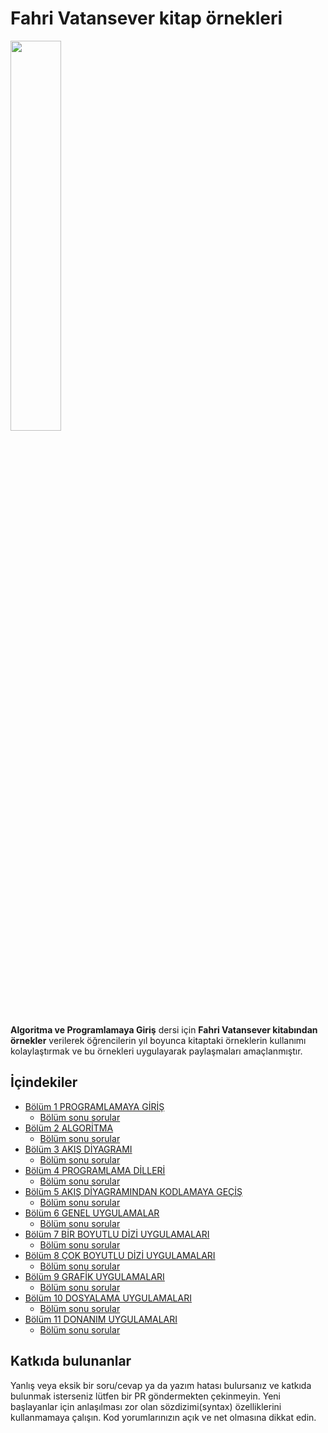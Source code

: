 # Fahri Vatansever kitap örnekleri 


<img src="https://cdn.seckin.com.tr/f/seckin/kitap/347635484587634/9789750259531.jpg" width=40% height=40%>

**Algoritma ve Programlamaya Giriş** dersi için **Fahri Vatansever kitabından örnekler** verilerek öğrencilerin yıl boyunca kitaptaki örneklerin kullanımı kolaylaştırmak ve bu örnekleri uygulayarak paylaşmaları amaçlanmıştır.

## İçindekiler
- [Bölüm 1  PROGRAMLAMAYA GİRİŞ](https://github.com/mepol58/programlama_algoritma_giris/tree/main/1_programlamaya_giris)
  - [Bölüm sonu sorular](https://github.com/mepol58/programlama_algoritma_giris/tree/main/1_programlamaya_giris/bolum_sonu_sorular)
- [Bölüm 2  ALGORİTMA](https://github.com/mepol58/programlama_algoritma_giris/tree/main/2_algoritma)
  - [Bölüm sonu sorular](https://github.com/mepol58/programlama_algoritma_giris/tree/main/2_algoritma/bolum_sonu_sorular)
- [Bölüm 3  AKIŞ DİYAGRAMI ](https://github.com/mepol58/programlama_algoritma_giris/tree/main/3_akis_diyagram)
  - [Bölüm sonu sorular](https://github.com/mepol58/programlama_algoritma_giris/tree/main/3_akis_diyagram/bolum_sonu_sorular)
- [Bölüm 4  PROGRAMLAMA DİLLERİ](https://github.com/mepol58/programlama_algoritma_giris/tree/main/4_programlama_dilleri)
  - [Bölüm sonu sorular](https://github.com/mepol58/programlama_algoritma_giris/tree/main/4_programlama_dilleri/bolum_sonu_sorular)
- [Bölüm 5  AKIŞ DİYAGRAMINDAN KODLAMAYA GEÇİŞ](https://github.com/mepol58/programlama_algoritma_giris/tree/main/5_akis_kod_gec)
  - [Bölüm sonu sorular](https://github.com/mepol58/programlama_algoritma_giris/tree/main/5_akis_kod_gec/bolum_sonu_sorular)
- [Bölüm 6  GENEL UYGULAMALAR](https://github.com/mepol58/programlama_algoritma_giris/tree/main/6_genel_uyg)
  - [Bölüm sonu sorular](https://github.com/mepol58/programlama_algoritma_giris/tree/main/6_genel_uyg/bolum_sonu_sorular)
- [Bölüm 7  BİR BOYUTLU DİZİ UYGULAMALARI](https://github.com/mepol58/programlama_algoritma_giris/tree/main/7_bir_boyutlu_dizi)
  - [Bölüm sonu sorular](https://github.com/mepol58/programlama_algoritma_giris/tree/main/7_bir_boyutlu_dizi/bolum_sonu_sorular)
- [Bölüm 8  ÇOK BOYUTLU DİZİ UYGULAMALARI](https://github.com/mepol58/programlama_algoritma_giris/tree/main/8_ikicok_boyut_dizi)
  - [Bölüm sonu sorular](https://github.com/mepol58/programlama_algoritma_giris/tree/main/8_ikicok_boyut_dizi/bolum_sonu_sorular)
- [Bölüm 9  GRAFİK UYGULAMALARI](https://github.com/mepol58/programlama_algoritma_giris/tree/main/9_grafik_uyg)
  - [Bölüm sonu sorular](https://github.com/mepol58/programlama_algoritma_giris/tree/main/9_grafik_uyg/bolum_sonu_sorular)
- [Bölüm 10  DOSYALAMA UYGULAMALARI](https://github.com/mepol58/programlama_algoritma_giris/tree/main/10_dosyalama_uyg)
  - [Bölüm sonu sorular](https://github.com/mepol58/programlama_algoritma_giris/tree/main/10_dosyalama_uyg/bolum_sonu_sorular)
- [Bölüm 11  DONANIM UYGULAMALARI](https://github.com/mepol58/programlama_algoritma_giris/tree/main/11_dosyalama_uyg)
  - [Bölüm sonu sorular](https://github.com/mepol58/programlama_algoritma_giris/tree/main/11_dosyalama_uyg/bolum_sonu_sorular)
  
## Katkıda bulunanlar
Yanlış veya eksik bir soru/cevap ya da yazım hatası bulursanız ve katkıda bulunmak isterseniz lütfen bir PR göndermekten çekinmeyin. Yeni başlayanlar için anlaşılması zor olan sözdizimi(syntax) özelliklerini kullanmamaya çalışın. Kod yorumlarınızın açık ve net olmasına dikkat edin.

